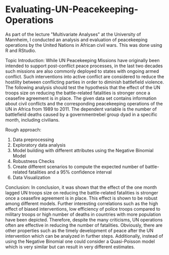 # Evaluating-UN-Peacekeeping-Operations

As part of the lecture "Multivariate Analyses" at the University of Mannheim, I conducted an analysis and evaluation of peacekeeping operations by the United Nations in African civil wars. This was done using R and RStudio.

Topic Introduction: 
While UN Peacekeeping Missions have originally been intended to support post-conflict peace processes, in the last two decades such missions are also commonly deployed to states with ongoing armed conflict. Such interventions into active conflict are considered to reduce the hostility between conflicting parties in order to diminish battlefield violence. The following analysis should test the hypothesis that the effect of the UN troops size on reducing the battle-related fatalities is stronger once a ceasefire agreement is in place. 
The given data set contains information about civil conflicts and the corresponding peacekeeping operations of the UN in Africa from 1989 to 2011. The dependent variable is the number of battlefield deaths caused by a governmentrebel group dyad in a specific month, including civilians.

Rough approach:
1) Data preprocessing
2) Exploratory data analysis
3) Model building with different attributes using the Negative Binomial Model
4) Robustness Checks
5) Create different scenarios to compute the expected number of battle-related fatalities and a 95% confidence interval
6) Data Visualization

Conclusion:
In conclusion, it was shown that the effect of the one month lagged UN troops size on reducing the battle-related fatalities is stronger once a ceasefire agreement is in place. This effect is shown to be robust among different models. Further interesting correlations such as the high effect of biased interventions, low efficiency of police troops compared to military troops or high number of deaths in countries with more population have been depicted. Therefore, despite the many criticisms, UN operations often are effective in reducing the number of fatalities. Obviously, there are other properties such as the timely development of peace after the UN intervention which can be analyzed in further steps. Additionally, instead  of using the Negative Binomial one could consider a Quasi-Poisson model which is very similar but can result in very different estimates.
